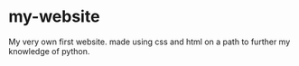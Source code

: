 # my-website
My very own first website. made using css and html on a path to further my knowledge of python.
